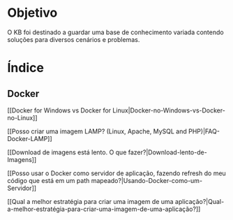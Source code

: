 # Objetivo
O KB foi destinado a guardar uma base de conhecimento variada contendo soluções para diversos cenários e problemas.

# Índice

## Docker

[[Docker for Windows vs Docker for Linux|Docker-no-Windows-vs-Docker-no-Linux]]

[[Posso criar uma imagem LAMP? (Linux, Apache, MySQL and PHP)|FAQ-Docker-LAMP]]

[[Download de imagens está lento. O que fazer?|Download-lento-de-Imagens]]

[[Posso usar o Docker como servidor de aplicação, fazendo refresh do meu código que está em um path mapeado?|Usando-Docker-como-um-Servidor]]

[[Qual a melhor estratégia para criar uma imagem de uma aplicação?|Qual-a-melhor-estratégia-para-criar-uma-imagem-de-uma-aplicação?]]

